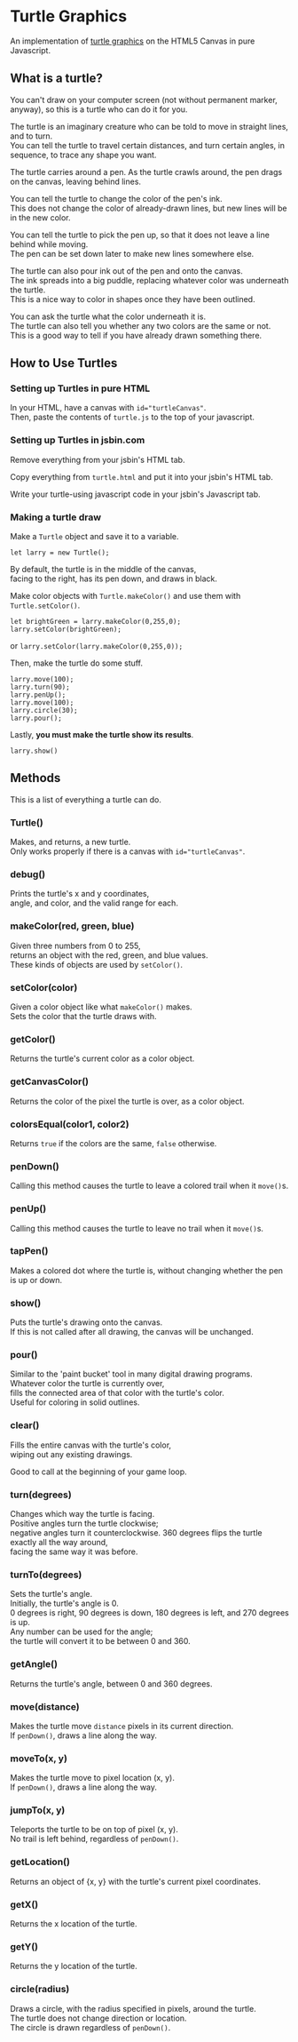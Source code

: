 # Turtle Graphics

An implementation of [turtle graphics](https://en.wikipedia.org/wiki/Turtle_graphics) on the HTML5 Canvas in pure Javascript.

## What is a turtle?

You can't draw on your computer screen (not without permanent marker, anyway), so this is a turtle who can do it for you.

The turtle is an imaginary creature who can be told to move in straight lines, and to turn.  
You can tell the turtle to travel certain distances, and turn certain angles, in sequence, to trace any shape you want.

The turtle carries around a pen.
As the turtle crawls around, the pen drags on the canvas, leaving behind lines.

You can tell the turtle to change the color of the pen's ink.  
This does not change the color of already-drawn lines, but new lines will be in the new color.

You can tell the turtle to pick the pen up, so that it does not leave a line behind while moving.  
The pen can be set down later to make new lines somewhere else.

The turtle can also pour ink out of the pen and onto the canvas.  
The ink spreads into a big puddle, replacing whatever color was underneath the turtle.  
This is a nice way to color in shapes once they have been outlined.

You can ask the turtle what the color underneath it is.  
The turtle can also tell you whether any two colors are the same or not.  
This is a good way to tell if you have already drawn something there.

## How to Use Turtles

### Setting up Turtles in pure HTML

In your HTML, have a canvas with `id="turtleCanvas"`.  
Then, paste the contents of `turtle.js` to the top of your javascript.

### Setting up Turtles in jsbin.com

Remove everything from your jsbin's HTML tab.

Copy everything from `turtle.html` and put it into your jsbin's HTML tab.

Write your turtle-using javascript code in your jsbin's Javascript tab.

### Making a turtle draw

Make a `Turtle` object and save it to a variable.

`let larry = new Turtle();`

By default, the turtle is in the middle of the canvas,  
facing to the right, has its pen down, and draws in black.  

Make color objects with `Turtle.makeColor()` and use them with `Turtle.setColor()`.

```
let brightGreen = larry.makeColor(0,255,0);
larry.setColor(brightGreen);
```

or `larry.setColor(larry.makeColor(0,255,0));`

Then, make the turtle do some stuff.

```
larry.move(100);
larry.turn(90);
larry.penUp();
larry.move(100);
larry.circle(30);
larry.pour();
```

Lastly, **you must make the turtle show its results**.

`larry.show()`

## Methods

This is a list of everything a turtle can do.

### Turtle()

Makes, and returns, a new turtle.  
Only works properly if there is a canvas with `id="turtleCanvas"`.

### debug()

Prints the turtle's x and y coordinates,  
angle, and color, and the valid range for each.

### makeColor(red, green, blue)

Given three numbers from 0 to 255,  
returns an object with the red, green, and blue values.  
These kinds of objects are used by `setColor()`.

### setColor(color)

Given a color object like what `makeColor()` makes.  
Sets the color that the turtle draws with.

### getColor()

Returns the turtle's current color as a color object.

### getCanvasColor()

Returns the color of the pixel the turtle is over, as a color object.

### colorsEqual(color1, color2)

Returns `true` if the colors are the same, `false` otherwise.

### penDown()

Calling this method causes the turtle to leave a colored trail when it `move()`s.

### penUp()

Calling this method causes the turtle to leave no trail when it `move()`s.

### tapPen()

Makes a colored dot where the turtle is, without changing whether the pen is up or down.

### show()

Puts the turtle's drawing onto the canvas.  
If this is not called after all drawing, the canvas will be unchanged.

### pour()

Similar to the 'paint bucket' tool in many digital drawing programs.  
Whatever color the turtle is currently over,  
fills the connected area of that color with the turtle's color.  
Useful for coloring in solid outlines.

### clear()

Fills the entire canvas with the turtle's color,  
wiping out any existing drawings.

Good to call at the beginning of your game loop.

### turn(degrees)

Changes which way the turtle is facing.  
Positive angles turn the turtle clockwise;  
negative angles turn it counterclockwise. 360 degrees flips the turtle exactly all the way around,  
facing the same way it was before.

### turnTo(degrees)

Sets the turtle's angle.  
Initially, the turtle's angle is 0.  
0 degrees is right, 90 degrees is down, 180 degrees is left, and 270 degrees is up.  
Any number can be used for the angle;  
the turtle will convert it to be between 0 and 360.

### getAngle()

Returns the turtle's angle, between 0 and 360 degrees.

### move(distance)

Makes the turtle move `distance` pixels in its current direction.  
If `penDown()`, draws a line along the way.

### moveTo(x, y)

Makes the turtle move to pixel location (x, y).  
If `penDown()`, draws a line along the way.

### jumpTo(x, y)

Teleports the turtle to be on top of pixel (x, y).  
No trail is left behind, regardless of `penDown()`.

### getLocation()

Returns an object of {x, y} with the turtle's current pixel coordinates.

### getX()

Returns the x location of the turtle.

### getY()

Returns the y location of the turtle.

### circle(radius)

Draws a circle, with the radius specified in pixels, around the turtle.  
The turtle does not change direction or location.  
The circle is drawn regardless of `penDown()`.
